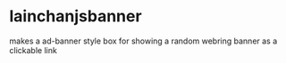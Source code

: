 # lainchanjsbanner
makes a ad-banner style box for showing a random webring banner as a clickable link
